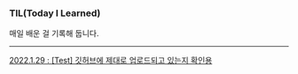 ### TIL(Today I Learned)

매일 배운 걸 기록해 둡니다.</center>

---
[2022.1.29 : [Test] 깃허브에 제대로 업로드되고 있는지 확인용](https://pearjam.tistory.com/3) <br>
